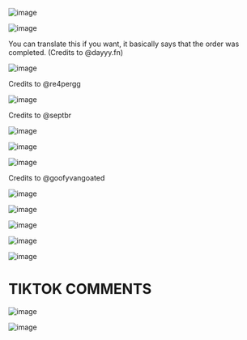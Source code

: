 ![image](https://github.com/user-attachments/assets/871eb71b-12d2-4800-a746-5f9aae08f6f8)

![image](https://github.com/user-attachments/assets/5d5f73bb-9ce0-4a6b-a1a7-e86bdab0106d)

You can translate this if you want, it basically says that the order was completed. (Credits to @dayyy.fn)

![image](https://github.com/user-attachments/assets/a17f30d4-1dcc-46c7-b964-2f868f355c7a)

Credits to @re4pergg

![image](https://github.com/user-attachments/assets/220d2b58-cee7-4fdf-bb1c-63f9806cf017)


Credits to @septbr

![image](https://github.com/user-attachments/assets/62daa808-3751-40b1-8c9d-73cc5d30c2b6)

![image](https://github.com/user-attachments/assets/3c5cc73b-f5a5-4cbe-90e1-0d9a28e0fe7f)

![image](https://github.com/user-attachments/assets/6c316a75-2d95-4b39-9321-c1544f51ed71)


Credits to @goofyvangoated

![image](https://github.com/user-attachments/assets/9f985a1c-7d1f-44dd-a89d-37790fb6673a)

![image](https://github.com/user-attachments/assets/05b174da-94ba-46be-bc85-85530be565ac)

![image](https://github.com/user-attachments/assets/0cd78ecf-3a6a-4597-a2fc-505aaad4b81c)

![image](https://github.com/user-attachments/assets/97d460d7-3aca-4324-935e-35e1006c336a)

![image](https://github.com/user-attachments/assets/8835e539-d953-465d-aa4e-1cbc5dbb18f5)


# TIKTOK COMMENTS

![image](https://github.com/user-attachments/assets/6bc3f479-ff4b-416b-b857-3912f73ea06a)

![image](https://github.com/user-attachments/assets/8e99761a-63eb-4f78-9a9a-ca2c22427c94)
